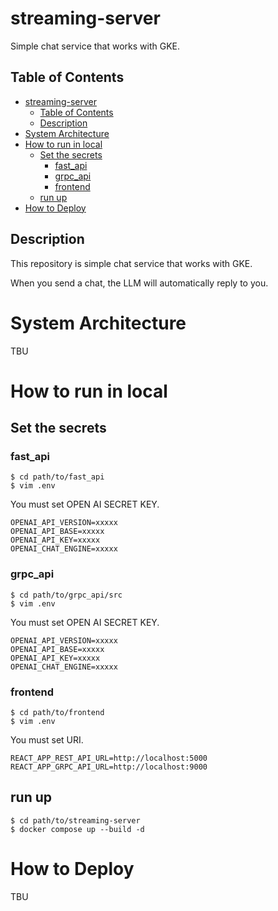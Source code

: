 # streaming-server

Simple chat service that works with GKE.


## Table of Contents

- [streaming-server](#streaming-server)
  - [Table of Contents](#table-of-contents)
  - [Description](#description)
- [System Architecture](#system-architecture)
- [How to run in local](#how-to-run-in-local)
  - [Set the secrets](#set-the-secrets)
    - [fast\_api](#fast_api)
    - [grpc\_api](#grpc_api)
    - [frontend](#frontend)
  - [run up](#run-up)
- [How to Deploy](#how-to-deploy)


## Description
This repository is simple chat service that works with GKE.

When you send a chat, the LLM will automatically reply to you.


# System Architecture
TBU


# How to run in local
## Set the secrets
### fast_api

```
$ cd path/to/fast_api
$ vim .env
```

You must set OPEN AI SECRET KEY.

```
OPENAI_API_VERSION=xxxxx
OPENAI_API_BASE=xxxxx
OPENAI_API_KEY=xxxxx
OPENAI_CHAT_ENGINE=xxxxx
```

### grpc_api

```
$ cd path/to/grpc_api/src
$ vim .env
```

You must set OPEN AI SECRET KEY.

```
OPENAI_API_VERSION=xxxxx
OPENAI_API_BASE=xxxxx
OPENAI_API_KEY=xxxxx
OPENAI_CHAT_ENGINE=xxxxx
```

### frontend

```
$ cd path/to/frontend
$ vim .env
```

You must set URI.

```
REACT_APP_REST_API_URL=http://localhost:5000
REACT_APP_GRPC_API_URL=http://localhost:9000

```


## run up

```
$ cd path/to/streaming-server
$ docker compose up --build -d
```

# How to Deploy
TBU


